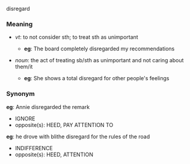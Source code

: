 disregard
### Meaning
+ _vt_: to not consider sth; to treat sth as unimportant
	+ __eg__: The board completely disregarded my recommendations

+ _noun_: the act of treating sb/sth as unimportant and not caring about them/it
	+ __eg__: She shows a total disregard for other people's feelings

### Synonym

__eg__: Annie disregarded the remark

+ IGNORE
+ opposite(s): HEED, PAY ATTENTION TO

__eg__: he drove with blithe disregard for the rules of the road

+ INDIFFERENCE
+ opposite(s): HEED, ATTENTION


